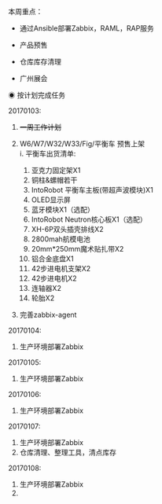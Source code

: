 本周重点：

* 通过Ansible部署Zabbix，RAML，RAP服务

* 产品预售

* 仓库库存清理

* 广州展会

◉ 按计划完成任务

20170103:

1. ~~一周工作计划~~
2. W6/W7/W32/W33/Fig/平衡车 预售上架  
   i. 平衡车出货清单:

   1. 亚克力固定架X1
   2. 铜柱&螺帽若干
   3. IntoRobot 平衡车主板\(带超声波模块\)X1
   4. OLED显示屏
   5. 蓝牙模块X1（选配）
   6. IntoRobot Neutron核心板X1（选配）
   7. XH-6P双头插壳排线X2
   8. 2800mah航模电池
   9.  20mm\*250mm魔术贴扎带X2
   10. 铝合金底盘X1
   11. 42步进电机支架X2
   12. 42步进电机X2
   13. 连轴器X2
   14. 轮胎X2

5. 完善zabbix-agent

20170104:

1. 生产环境部署Zabbix

20170105:

1. 生产环境部署Zabbix

20170106:

1. 生产环境部署Zabbix

20170107:

1. 生产环境部署Zabbix
2. 仓库清理、整理工具，清点库存

20170108:

1. 生产环境部署Zabbix
2. 


